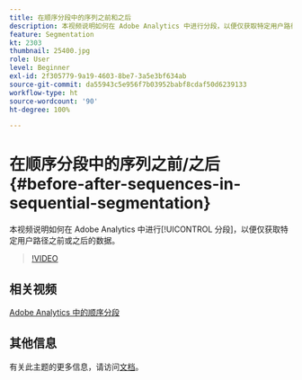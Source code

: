 ```yaml
---
title: 在顺序分段中的序列之前和之后
description: 本视频说明如何在 Adobe Analytics 中进行分段，以便仅获取特定用户路径之前或之后的数据。
feature: Segmentation
kt: 2303
thumbnail: 25400.jpg
role: User
level: Beginner
exl-id: 2f305779-9a19-4603-8be7-3a5e3bf634ab
source-git-commit: da55943c5e956f7b03952babf8cdaf50d6239133
workflow-type: ht
source-wordcount: '90'
ht-degree: 100%

---
```


# 在顺序分段中的序列之前/之后 {#before-after-sequences-in-sequential-segmentation}

本视频说明如何在 Adobe Analytics 中进行[!UICONTROL 分段]，以便仅获取特定用户路径之前或之后的数据。

>[!VIDEO](https://video.tv.adobe.com/v/25400/?quality=12)

## 相关视频

[Adobe Analytics 中的顺序分段](sequential-segmentation.md)

## 其他信息

有关此主题的更多信息，请访问[文档](https://experienceleague.adobe.com/docs/analytics/components/segmentation/segmentation-workflow/seg-sequential-build.html?lang=zh-Hans)。
